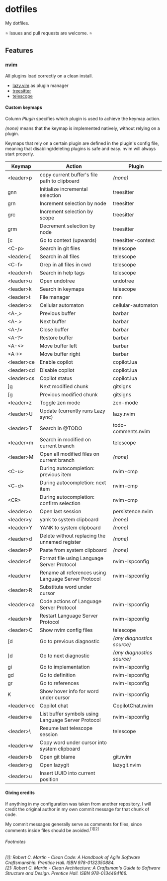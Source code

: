 # dotfiles

My dotfiles.

⭐ Issues and pull requests are welcome. ⭐

## Features

### nvim

All plugins load correctly on a clean install.

- [lazy.vim](https://github.com/folke/lazy.nvim) as plugin manager
- [treesitter](https://github.com/nvim-treesitter/nvim-treesitter)
- [telescope](https://github.com/nvim-telescope/telescope.nvim)

#### Custom keymaps

Column *Plugin* specifies which plugin is used to achieve the keymap action.

*(none)* means that the keymap is implemented natively, without relying
on a plugin.

Keymaps that rely on a certain plugin are defined in the plugin's config file,
meaning that disabling/deleting plugins is safe and easy. nvim will always
start properly.

| Keymap | Action | Plugin |
|-|-|-|
| \<leader\>p | copy current buffer's file path to clipboard | *(none)* |
| gnn | Initialize incremental selection | treesitter |
| grn | Increment selection by node | treesitter |
| grc | Increment selection by scope | treesitter |
| grm | Decrement selection by node | treesitter |
| [c | Go to context (upwards) | treesitter-context |
| \<C-p\> | Search in git files | telescope |
| \<leader\>[ | Search in all files | telescope |
| \<C-f\> | Grep in all files in cwd | telescope |
| \<leader\>h | Search in help tags | telescope |
| \<leader\>u | Open undotree | undotree |
| \<leader\>k | Search in keymaps | telescope |
| \<leader\>t | File manager | nnn |
| \<leader\>x | Cellular automaton | cellular-automaton |
| \<A-,\> | Previous buffer | barbar |
| \<A-.\> | Next buffer | barbar |
| \<A-/\> | Close buffer | barbar |
| \<A-?\> | Restore buffer | barbar |
| \<A-\<\> | Move buffer left | barbar |
| \<A-\>\> | Move buffer right | barbar |
| \<leader\>ce | Enable copilot | copilot.lua |
| \<leader\>cd | Disable copilot | copilot.lua |
| \<leader\>cs | Copilot status | copilot.lua |
| ]g | Next modified chunk | gitsigns |
| [g | Previous modified chunk | gitsigns |
| \<leader\>z | Toggle zen mode | zen-mode |
| \<leader\>U | Update (currently runs Lazy sync) | lazy.nvim |
| \<leader\>T | Search in @TODO | todo-comments.nvim |
| \<leader\>m | Search in modified on current branch | telescope |
| \<leader\>M | Open all modified files on current branch | *(none)* |
| \<C-u\> | During autocompletion: previous item | nvim-cmp |
| \<C-d\> | During autocompletion: next item | nvim-cmp |
| \<CR\> | During autocompletion: confirm selection | nvim-cmp |
| \<leader\>o | Open last session | persistence.nvim |
| \<leader\>y | yank to system clipboard | *(none)* |
| \<leader\>Y | YANK to system clipboard | *(none)* |
| \<leader\>d | Delete without replacing the unnamed register | *(none)* |
| \<leader\>P | Paste from system clipboard | *(none)* |
| \<leader\>f | Format file using Language Server Protocol | nvim-lspconfig |
| \<leader\>r | Rename all references using Language Server Protocol | nvim-lspconfig |
| \<leader\>R | Substitute word under cursor | |
| \<leader\>ca | Code actions of Language Server Protocol | nvim-lspconfig |
| \<leader\>lr | Restart Language Server Protocol | nvim-lspconfig |
| \<leader\>C | Show nvim config files | telescope |
| [d | Go to previous diagnostic | *(any diagnostics source)* |
| ]d | Go to next diagnostic | *(any diagnostics source)* |
| gi | Go to implementation | nvim-lspconfig |
| gd | Go to definition | nvim-lspconfig |
| gr | Go to references | nvim-lspconfig |
| K | Show hover info for word under cursor | nvim-lspconfig |
| \<leader\>cc | Copilot chat | CopilotChat.nvim |
| \<leader\>e | List buffer symbols using Language Server Protocol | nvim-lspconfig |
| \<leader\>\ | Resume last telescope session | telescope |
| \<leader\>w | Copy word under cursor into system clipboard | |
| \<leader\>b | Open git blame | git.nvim |
| \<leader\>g | Open lazygit | lazygit.nvim |
| \<leader\>u | Insert UUID into current position | |

#### Giving credits

If anything in my configuration was taken from another repository,
I will credit the original author in my own commit message for that
chunk of code.

My commit messages generally serve as comments for files, since
comments inside files should be avoided.<sup>[1][2]</sup>

###### Footnotes
*[1]: Robert C. Martin - Clean Code: A Handbook of Agile Software Craftsmanship.
     Prentice Hall. ISBN 978-0132350884.*  
*[2]: Robert C. Martin - Clean Architecture: A Craftsman's Guide to Software Structure and Design.
     Prentice Hall. ISBN 978-0134494166.*
